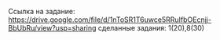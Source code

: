 Ссылка на задание: https://drive.google.com/file/d/1nToSR1T6uwce5RRuIfbOEcnjj-BbUbRu/view?usp=sharing
сделанные задания: 1(20),8(30)
